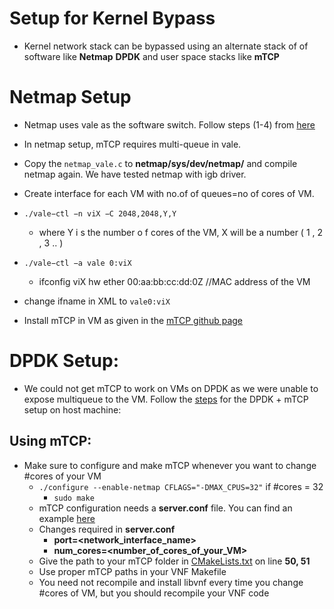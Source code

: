 # Setup for Kernel Bypass
* Kernel network stack can be bypassed using an alternate stack of of software like **Netmap** **DPDK** and user space stacks like **mTCP**

# Netmap Setup
* Netmap uses vale as the software switch. Follow steps (1-4) from [here](https://github.com/networkedsystemsIITB/Modified_mTCP/blob/master/mTCP_over_Netmap/docs/netmap_docs/user_manual.pdf)
* In netmap setup, mTCP requires multi-queue in vale.
* Copy the `netmap_vale.c` to **netmap/sys/dev/netmap/** and compile netmap again. We have tested netmap with igb driver.
* Create interface for each VM with no.of of queues=no of cores of VM.
* `./vale−ctl −n viX −C 2048,2048,Y,Y`
    * where Y i s the number o f cores of the VM, X will be a number ( 1 , 2 , 3 .. )
* `./vale−ctl −a vale 0:viX`
    * ifconfig viX hw ether 00:aa:bb:cc:dd:0Z //MAC address of the VM
* change ifname in XML to `vale0:viX`

* Install mTCP in VM as given in the [mTCP github page](https://github.com/eunyoung14/mtcp/blob/master/README.netmap)

# DPDK Setup:
* We could not get mTCP to work on VMs on DPDK as we were unable to expose multiqueue to the VM. Follow the [steps](https://github.com/eunyoung14/mtcp) for the DPDK + mTCP setup on host machine:

## Using mTCP:
* Make sure to configure and make mTCP whenever you want to change #cores of your VM
	* `./configure --enable-netmap CFLAGS="-DMAX_CPUS=32"` if #cores = 32
        * `sudo make`
	* mTCP configuration needs a **server.conf** file. You can find an example [here](../../examples/abc/remote/server.conf)
	* Changes required in **server.conf**
		* **port=<network_interface_name>**
		* **num_cores=<number_of_cores_of_your_VM>**
	* Give the path to your mTCP folder in [CMakeLists.txt](../../CMakeLists.txt) on line **50, 51**
	* Use proper mTCP paths in your VNF Makefile
	* You need not recompile and install libvnf every time you change #cores of VM, but you should recompile your VNF code
